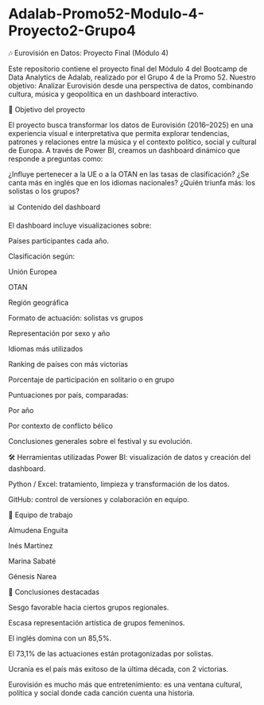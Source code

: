 # Adalab-Promo52-Modulo-4-Proyecto2-Grupo4

🎶 Eurovisión en Datos: Proyecto Final (Módulo 4)

Este repositorio contiene el proyecto final del Módulo 4 del Bootcamp de Data Analytics de Adalab, realizado por el Grupo 4 de la Promo 52.
Nuestro objetivo: Analizar Eurovisión desde una perspectiva de datos, combinando cultura, música y geopolítica en un dashboard interactivo.

🎯 Objetivo del proyecto

El proyecto busca transformar los datos de Eurovisión (2016–2025) en una experiencia visual e interpretativa que permita explorar tendencias, patrones y relaciones entre la música y el contexto político, social y cultural de Europa.
A través de Power BI, creamos un dashboard dinámico que responde a preguntas como:

¿Influye pertenecer a la UE o a la OTAN en las tasas de clasificación?
¿Se canta más en inglés que en los idiomas nacionales?
¿Quién triunfa más: los solistas o los grupos?

📊 Contenido del dashboard

El dashboard incluye visualizaciones sobre:

Países participantes cada año.

Clasificación según:

Unión Europea

OTAN

Región geográfica

Formato de actuación: solistas vs grupos

Representación por sexo y año

Idiomas más utilizados

Ranking de países con más victorias

Porcentaje de participación en solitario o en grupo

Puntuaciones por país, comparadas:

Por año

Por contexto de conflicto bélico

Conclusiones generales sobre el festival y su evolución.

🛠️ Herramientas utilizadas
Power BI: visualización de datos y creación del dashboard.

Python / Excel: tratamiento, limpieza y transformación de los datos.

GitHub: control de versiones y colaboración en equipo.

👥 Equipo de trabajo 

Almudena Enguita

Inés Martínez

Marina Sabaté

Génesis Narea

📌 Conclusiones destacadas

Sesgo favorable hacia ciertos grupos regionales.

Escasa representación artística de grupos femeninos.

El inglés domina con un 85,5%.

El 73,1% de las actuaciones están protagonizadas por solistas.

Ucrania es el país más exitoso de la última década, con 2 victorias.

Eurovisión es mucho más que entretenimiento: es una ventana cultural, política y social donde cada canción cuenta una historia.

